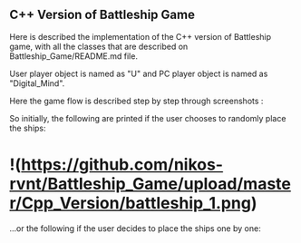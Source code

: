 
## C++ Version of Battleship Game

Here is described the implementation of the C++ version of Battleship game, with all the classes that are described on Battleship_Game/README.md file. 

User player object is named as "U" and PC player object is named as "Digital_Mind". 

Here the game flow is described step by step through screenshots :

So initially, the following are printed if the user chooses to randomly place the ships:

# !(https://github.com/nikos-rvnt/Battleship_Game/upload/master/Cpp_Version/battleship_1.png) 

...or the following if the user decides to place the ships one by one:


